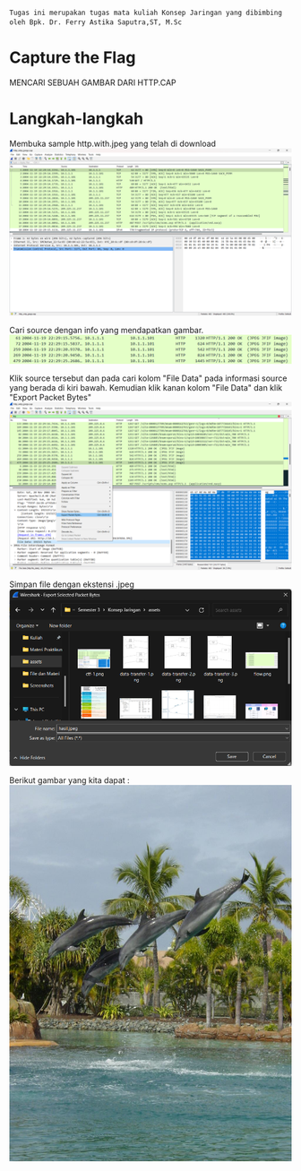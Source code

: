
`Tugas ini merupakan tugas mata kuliah Konsep Jaringan yang dibimbing oleh Bpk. Dr. Ferry Astika Saputra,ST, M.Sc`

# Capture the Flag

MENCARI SEBUAH GAMBAR DARI HTTP.CAP

# Langkah-langkah

Membuka sample http.with.jpeg yang telah di download
![main](../assets/ctf-0.png)

Cari source dengan info yang mendapatkan gambar.
![get](../assets/get-img.png)

Klik source tersebut dan pada cari kolom "File Data" pada informasi source yang berada di kiri bawah. Kemudian klik kanan kolom "File Data" dan klik "Export Packet Bytes" 
![enter image description here](../assets/ctf-1.png)

Simpan file dengan ekstensi .jpeg
![save](../assets/ctf-2.png)

Berikut gambar yang kita dapat :
![success](../assets/ctf-3.jpeg)
